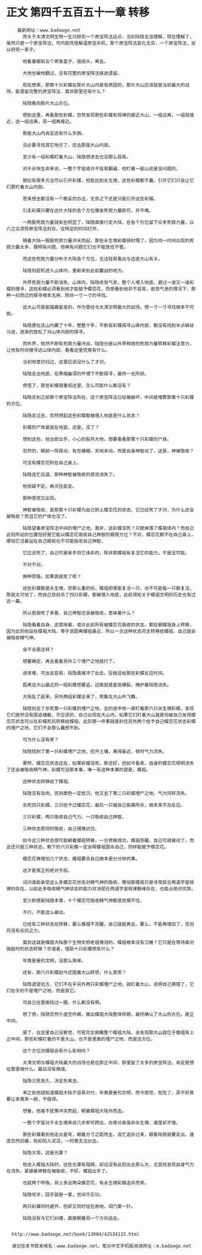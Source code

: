 # 正文 第四千五百五十一章 转移
        最新网址：www.badaoge.net
          而关于太清文明生物一生只研究一个原宝阵法这点，当初陆隐无法理解，现在理解了，虽然只是一个原宝阵法，可内部凭借解语原宝杀机，那个原宝阵法变化无穷，一个原宝阵法，足以研究一辈子。
      
          他看着眼前五个原箓盒子，摇摇头，离去。
      
          大地也被他翻过，没有完整的原宝阵法痕迹遗留。
      
          现在想来，那第十只彩蝶在那片大山内是有原因的，那片大山应该就是当初最大的战场，能遗留完整的原宝阵法，莫非那里还有什么？
      
          陆隐看向那片大山方位。
      
          想到这里，再看那些彩蝶，忽然发现那些彩蝶有规律的接近大山，一组远离，一组就接近，这一组远离，另一组再接近。
      
          那座大山内肯定还有什么东西。
      
          没必要寻找其它地方了，还去那座大山内部。
      
          至少有一组彩蝶盯着大山，陆隐想进去也没那么容易。
      
          对于永恒生命来说，一整个宇宙或许不容易翻遍，但盯着一座山还是没问题的。
      
          貌似有很多方法可以引开彩蝶，但能达到永生境，这些彩蝶都不蠢，引开它们只会让它们更盯着大山内部。
      
          思来想去都没有一个稳妥的办法，无奈之下还是只能引开这些彩蝶。
      
          引走彩蝶只要在这片大陆的各个方位爆发死寂力量即可，并不难。
      
          一两股死寂力量就有些明显了，陆隐直接行走大陆，在各个方位留下众多死寂力量，以六之古灵阵原宝阵法封存，在特定的时间打开。
      
          随着大陆一股股死寂力量冲天而起，那些永生境彩蝶顿时懵了，因为同一时间出现的死寂力量太多，摆明有问题，但再有问题它们也不能放任不管。
      
          而这些死寂力量分布于大陆各个方位，无法轻易看出与这座大山有关。
      
          陆隐则趁机进入山体内，重新来到此前鏖战的地方。
      
          外界死寂力量不断消失，山体内，陆隐收敛气息，整个人埋入地底，避过一波又一波彩蝶的搜寻，这些彩蝶必须看到他才能赋予蝶恋花，而想看到他并不容易，收敛气息的情况下，那种一扫而过的探寻根本无用，除非一寸一寸的寻找。
      
          这大山可是能蕴藏星辰的，作为曾经与太清文明最大的战场，想一寸一寸寻找根本不可能。
      
          陆隐便在这山内藏了十年，整整十年，不断有彩蝶探寻山体内部，都没有找到半点蛛丝马迹，逐渐的放松了对山体内部的探寻。
      
          而外界，依然不断有死寂力量冲出，陆隐也是以外界释放的死寂力量转移彩蝶注意力，让他有时间搜寻这山体内部，看看这里究竟有什么。
      
          当初他意识扫过，这里应该没什么了才对。
      
          陆隐走出地底，在黑暗幽深的环境下不断探寻，最终一无所获。
      
          奇怪了，那些彩蝶很重视这里，怎么可能什么都没有？
      
          陆隐走到之前那个原宝阵法所在，这个原宝阵法已经被破坏，中间是埋葬那第十只彩蝶的方位。
      
          陆隐走过去，忽然想起这些彩蝶都被埋入地底是什么状态？
      
          彩蝶的尸体是就在地底，还是，没了？
      
          想到这些，他当即出手，小心的裂开大地，想要看看那第十只彩蝶的尸身。
      
          忽然的，眼前一阵晃动，有些模糊，天地未动，而是自身神智动了，这是，神被吸收？
      
          可没有蝶恋花附在自己身上。
      
          陆隐连忙后退，那种神智被吸收的感觉消失了。
      
          他惊疑不定，再次往前走。
      
          那种感觉又出现。
      
          神智被吸收，是那第十只彩蝶为自己附上蝶恋花的状态，它已经死了才对，为什么还会被吸收？而且它的尸体也没了。
      
          陆隐望着原宝阵法中间的埋尸之地，莫非，这彩蝶没死？只是掉落了蝶祖体内？而自己此刻所站的位置恰好是它能以蝶恋花吸收自己神智的极限方位？不对，蝶恋花都不在自己身上，哪怕它活着站在自己眼前也不可能吸收自己神智。
      
          它应该死了，自己可是亲手将它诛杀的，除非那蝶祖有复活它的能力，不是没可能。
      
          不对不对。
      
          换种思路，如果真就死了呢？
      
          这些彩蝶都是永生境，受那么重的伤，蝶祖即便能复活一只，也不可能每一只都复活，那就太可怕了，而自己目前杀了四只彩蝶，都被埋入地底，此前得知关于蝶祖文明的历史也有过这一幕。
      
          所以若按死了来看，自己神智还会被吸收，意味着什么？
      
          陆隐看着自身，这意味着，或许此前所有被蝶恋花吸收的状态，都在朝蝶祖身上转移，因为此刻他站在蝶祖大陆，等于说距离蝶祖最近，所以一旦这种状态完全转移给蝶祖，自己就会被吸收精气神。
      
          会不会是这样？
      
          想要确定，再去看看另外三个埋尸之地就行了。
      
          进来难，可出去容易，陆隐直接冲了出去，压根没给那些彩蝶反应时间。
      
          距离这大山最近的一组彩蝶想要追，迎面就是星辰爆裂，掩护着陆隐消失。
      
          大陆乱了起来，另外两组彩蝶全来了，聚集在大山外飞舞。
      
          陆隐则去了杀死第一只彩蝶的埋尸之地，去的途中他一直盯着那六只永生境彩蝶，发现它们居然没有围追堵截，不应该的，自己出现在大山内，如果它们盯着大山就是怕被自己发现蝶恋花状态可以在彩蝶死后转移给蝶祖，此刻第一件事就是封住另外两个给予自己蝶恋花状态彩蝶的埋尸之地，它们不会那么蠢想不到。
      
          可为什么没有来？
      
          陆隐找到了第一只彩蝶埋尸之地，挖开土壤，离得最近，顿时气力流失。
      
          果然，蝶恋花状态还在，如果彩蝶没死，那还好，但如今看来，自身的蝶恋花明明消失了还会被吸收精气神，彩蝶可没那本事，唯一有这种本事的就是，蝶祖。
      
          这种状态转移给了蝶祖。
      
          陆隐没有血肉，否则面色一定低沉，他又去了第二只彩蝶埋尸之地，气力同样流失。
      
          杀死四只彩蝶，三只给予过蝶恋花，最后一只被自己偷袭所杀，根本来不及反应。
      
          三只彩蝶，两只吸收自己气力，一只吸收自己神智。
      
          三种状态若同时吸收，自己很难抗住。
      
          如今这三种状态很可能朝着蝶祖转移，一旦转移成功，蝶祖苏醒，自己可就被动了，而这还只是三种状态，剩下的六只彩蝶一定会帮蝶祖围杀自己，同样能赋予蝶恋花。
      
          蝶恋花再增加几个状态，蝶祖要杀自己根本是分分钟的事。
      
          这才是真正的绝对手段。
      
          试问谁能承受这么多蝶恋花状态对精气神的吸收，哪怕那蝶祖只是寻常契合两道宇宙规律的存在，以如此多吸收精气神状态的能力对决契合两道宇宙规律巅峰存在，也能占绝对优势。
      
          至少即便是陆隐本尊，十个蝶恋花吸收精气神都感觉撑不住。
      
          不行，不能这么被动。
      
          已经有三种状态在转移，要么蝶祖不苏醒，自己就能离去，要么，不能再增加了，否则将没有反抗之力。
      
          莫非这就是蝶祖大陆那个生物文明老祖猜测的，蝶祖根本没有沉睡？它只是在等待面对强敌时的状态转移？亦或者，借助十只彩蝶修炼什么？
      
          毕竟是垂钓文明，没那么简单。
      
          还有，那六只彩蝶如今还围着大山转悠，什么意思？
      
          陆隐遥望远方，它们不在乎另外两只彩蝶埋尸之地，就盯着大山，说明自己猜错了，它们在乎的不是埋尸之地，而是其它。
      
          可自己在里面找过一圈，什么都没有啊。
      
          想了想，陆隐忽然于虚空作画，画出蝶祖大陆整体样貌，最终确认了大山的方位，是正中间。
      
          是了，在这里自己没察觉，可若完全俯瞰整个蝶祖大陆，会发现那大山就位于蝶祖背上正中间，那些彩蝶盯着的不是大山，也不是里面的埋尸之地，而是这方位。
      
          这个方位对蝶祖会有什么影响吗？
      
          太清文明与蝶祖大陆最大的战场也是在那正中间，那里留了太多的原宝阵法，肯定是想在那里做什么，最后没有做成。
      
          陆隐沉思良久，决定先离去。
      
          来之前他就知道蝶祖大陆不容易对付，毕竟是垂钓文明，而今感觉，危险了，弄不好真要让本尊来一趟，不值得。
      
          想着，他毫不犹豫冲天而起，朝着蝶祖大陆外而去。
      
          一整个宇宙对于永生境来说几步即可跨出，白骨分身虽非永生境，速度却不慢。
      
          那些彩蝶看到他走出星穹，朝着方寸之距而去，连忙追杀过来，眼看陆隐就要走出，速度忽然迟缓，宛如陷入泥沼，一时竟无法出去。
      
          陆隐大惊，这是光罩？
      
          他进入蝶祖大陆时，这些光罩有阻碍，却远没有此刻出去那么大，尤其他发现自身气力在流失，紧接着神智在被吸收，不好，蝶祖出手了。
      
          也就两个呼吸，背上多出两朵蝶恋花，有永生境彩蝶追杀而来。
      
          陆隐咬牙，回手就是一掌，世间不忘功。
      
          两只彩蝶同时避开，但却又同时怔在原地，阎门第一针。
      
          陆隐没有与它们纠缠，直接朝着另一个方向逃去。
      
      
      http://www.badaoge.net/book/13084/42534133.html
      
      请记住本书首发域名：www.badaoge.net。笔尖中文手机版阅读网址：m.badaoge.net